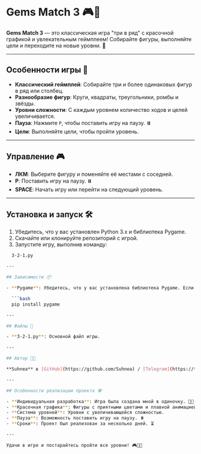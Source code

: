 # Gems Match 3 🎮💎

**Gems Match 3** — это классическая игра "три в ряд" с красочной графикой и увлекательным геймплеем! Собирайте фигуры, выполняйте цели и переходите на новые уровни. 🌟  

---

## Особенности игры 🌟

- **Классический геймплей**: Собирайте три и более одинаковых фигур в ряд или столбец.  
- **Разнообразие фигур**: Круги, квадраты, треугольники, ромбы и звёзды.  
- **Уровни сложности**: С каждым уровнем количество ходов и целей увеличивается.  
- **Пауза**: Нажмите `P`, чтобы поставить игру на паузу. ⏸️  
- **Цели**: Выполняйте цели, чтобы пройти уровень.  

---

## Управление 🎮

- **ЛКМ**: Выберите фигуру и поменяйте её местами с соседней.  
- **P**: Поставить игру на паузу. ⏸️  
- **SPACE**: Начать игру или перейти на следующий уровень.  

---

## Установка и запуск 🛠️

1. Убедитесь, что у вас установлен Python 3.x и библиотека Pygame.  
2. Скачайте или клонируйте репозиторий с игрой.  
3. Запустите игру, выполнив команду:

 ```bash
   3-2-1.py

---

## Зависимости 📦

- **Pygame**: Убедитесь, что у вас установлена библиотека Pygame. Если нет, установите её с помощью pip:

   ```bash
   pip install pygame

---

## Файлы 📄

- **3-2-1.py**: Основной файл игры.  

---

## Автор 👩‍💻

**Suhnea** в [GitHub](https://github.com/Suhnea) / [Telegram](https://t.me/Suhnea) / [Itch.io](https://suhnea.itch.io/).  

---

## Особенности реализации проекта 🛠️

- **Индивидуальная разработка**: Игра была создана мной в одиночку. 🧑‍💻  
- **Красочная графика**: Фигуры с приятными цветами и плавной анимацией.  
- **Система уровней**: Уровни с увеличивающейся сложностью.  
- **Пауза**: Возможность поставить игру на паузу. ⏸️  
- **Сроки**: Проект был реализован за несколько дней. ⏳  

---

Удачи в игре и постарайтесь пройти все уровни! 🎮💎🔥  
